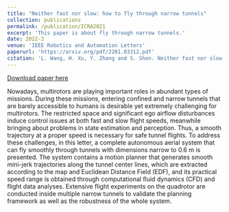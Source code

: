 ```yaml
---
title: "Neither fast nor slow: how to fly through narrow tunnels"
collection: publications
permalink: /publication/ICRA2021
excerpt: 'This paper is about fly through narrow tunnels.'
date: 2022-2
venue: 'IEEE Robotics and Automation Letters'
paperurl: 'https://arxiv.org/pdf/2201.03312.pdf'
citation: 'L. Wang, H. Xu, Y. Zhang and S. Shen. Neither fast nor slow: how to fly through narrow tunnels. IEEE Robotics and Automation Letters, February 2022. To appear.'
---
```


[Download paper here](https://arxiv.org/abs/2201.03312) 

Nowadays, multirotors are playing important roles in abundant types of missions. During these missions, entering confined and narrow tunnels that are barely accessible to humans is desirable yet extremely challenging for multirotors. The restricted space and significant ego airflow disturbances induce control issues at both fast and slow flight speeds, meanwhile bringing about problems in state estimation and perception. Thus, a smooth trajectory at a proper speed is necessary for safe tunnel flights. To address these challenges, in this letter, a complete autonomous aerial system that can fly smoothly through tunnels with dimensions narrow to 0.6 m is presented. The system contains a motion planner that generates smooth mini-jerk trajectories along the tunnel center lines, which are extracted according to the map and Euclidean Distance Field (EDF), and its practical speed range is obtained through computational fluid dynamics (CFD) and flight data analyses. Extensive flight experiments on the quadrotor are conducted inside multiple narrow tunnels to validate the planning framework as well as the robustness of the whole system.
